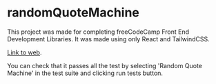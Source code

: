 # randomQuoteMachine
This project was made for completing freeCodeCamp Front End Development Libraries. It was made using only React and TailwindCSS.

[Link to web](https://matiastk.github.io/randomQuoteMachine).

You can check that it passes all the test by selecting 'Random Quote Machine' in the test suite and clicking run tests button.
